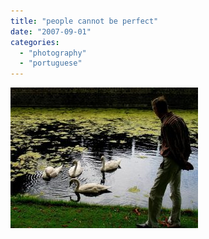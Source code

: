 ```yaml
---
title: "people cannot be perfect"
date: "2007-09-01"
categories: 
  - "photography"
  - "portuguese"
---
```


[![](images/people-cannot-be-perfect-300x225.jpg)](https://renatoalvestorres.net/wp-content/uploads/2007/09/people-cannot-be-perfect.jpg)  
[  
](http://4.bp.blogspot.com/_ab4oT61_gnQ/RtnbgKaAH-I/AAAAAAAABLY/iMZHHqL_pw4/s1600-h/people+cannot+be+perfect.JPG)

